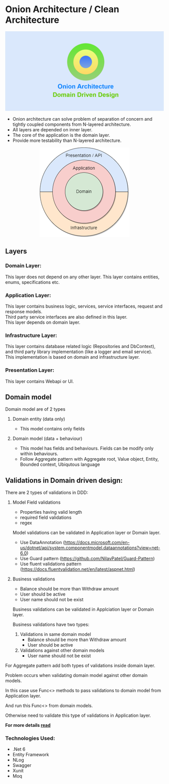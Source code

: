 # Onion Architecture / Clean Architecture

<p align="center">
<img src="https://raw.githubusercontent.com/NilavPatel/dotnet-onion-architecture/main/docs/ddd-banner.png">
</p>

- Onion architecture can solve problem of separation of concern and tightly coupled components from N-layered architecture.
- All layers are depended on inner layer.
- The core of the application is the domain layer.
- Provide more testability than N-layered architecture.

<p align="center">
<img src="https://raw.githubusercontent.com/NilavPatel/dotnet-onion-architecture/main/docs/dotnet-onion-architecture.png">
</p>

## Layers

### Domain Layer:

This layer does not depend on any other layer. This layer contains entities, enums, specifications etc.

### Application Layer:

This layer contains business logic, services, service interfaces, request and response models.  
Third party service interfaces are also defined in this layer.  
This layer depends on domain layer.  

### Infrastructure Layer:

This layer contains database related logic (Repositories and DbContext), and third party library implementation (like a logger and email service).  
This implementation is based on domain and infrastructure layer.

### Presentation Layer:

This layer contains Webapi or UI.

## Domain model

Domain model are of 2 types

1. Domain entity (data only)
	- This model contains only fields

2. Domain model (data + behaviour)
	- This model has fields and behaviours. Fields can be modify only within behaviours.
	- Follow Aggregate pattern with Aggregate root, Value object, Entity, Bounded context, Ubiqutous language

## Validations in Domain driven design:

There are 2 types of validations in DDD:
1. Model Field validations
	- Properties having valid length
    - required field validations
    - regex

    Model validations can be validated in Application layer or Domain layer.

    - Use DataAnnotation (https://docs.microsoft.com/en-us/dotnet/api/system.componentmodel.dataannotations?view=net-6.0)
    - Use Guard pattern (https://github.com/NilavPatel/Guard-Pattern)
    - Use fluent validations pattern (https://docs.fluentvalidation.net/en/latest/aspnet.html)

2. Business validations
	- Balance should be more than Withdraw amount
	- User should be active 
	- User name should not be exist

    Business validations can be validated in Applciation layer or Domain layer.

    Business validations have two types:

    1. Validations in same domain model
        - Balance should be more than Withdraw amount
        - User should be active 
    2. Validations against other domain models
        - User name should not be exist

For Aggregate pattern add both types of validations inside domain layer.

Problem occurs when validating domain model against other domain models.

In this case use Func<> methods to pass validations to domain model from Application layer.

And run this Func<> from domain models.

Otherwise need to validate this type of validations in Application layer.

**For more details <a target="_blank" href="https://docs.microsoft.com/en-us/dotnet/architecture/microservices/microservice-ddd-cqrs-patterns/ddd-oriented-microservice">read</a>**

### Technologies Used:

- .Net 6
- Entity Framework
- NLog
- Swagger
- Xunit
- Moq